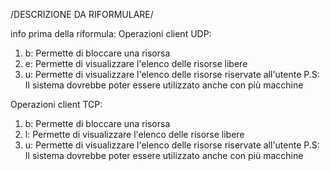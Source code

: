 /DESCRIZIONE DA RIFORMULARE/

info prima della riformula:
Operazioni client UDP:
  1. b: Permette di bloccare una risorsa
  2. e: Permette di visualizzare l'elenco delle risorse libere
  3. u: Permette di visualizzare l'elenco delle risorse riservate all'utente
P.S: Il sistema dovrebbe poter essere utilizzato anche con più macchine


Operazioni client TCP:
  1. b: Permette di bloccare una risorsa
  2. l: Permette di visualizzare l'elenco delle risorse libere
  3. u: Permette di visualizzare l'elenco delle risorse riservate all'utente
P.S: Il sistema dovrebbe poter essere utilizzato anche con più macchine
